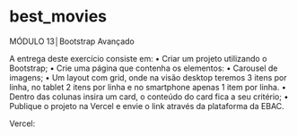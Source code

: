 # best_movies

MÓDULO 13│Bootstrap Avançado

A entrega deste exercício
consiste em:
• Criar um projeto utilizando o Bootstrap;
• Crie uma página que contenha os elementos:
• Carousel de imagens;
• Um layout com grid, onde na visão desktop
teremos 3 itens por linha, no tablet 2 itens por linha
e no smartphone apenas 1 item por linha.
• Dentro das colunas insira um card, o conteúdo do card
fica a seu critério;
• Publique o projeto na Vercel e envie o link através da
plataforma da EBAC.

Vercel: 

